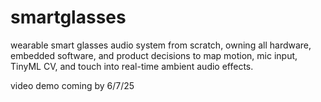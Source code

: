 # smartglasses
 wearable smart glasses audio system from scratch, owning all hardware, embedded software, and product decisions to map motion, mic input, TinyML CV, and touch into real-time ambient audio effects.

video demo coming by 6/7/25

